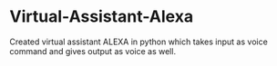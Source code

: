 # Virtual-Assistant-Alexa
Created virtual assistant ALEXA in python which takes input as voice command and gives output as voice as well.
